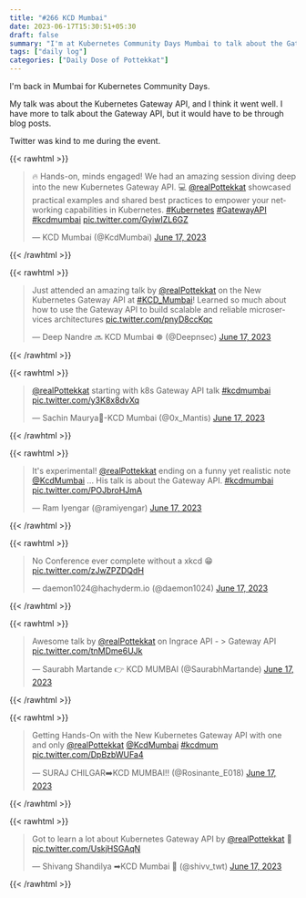 ```yaml
---
title: "#266 KCD Mumbai"
date: 2023-06-17T15:30:51+05:30
draft: false
summary: "I'm at Kubernetes Community Days Mumbai to talk about the Gateway API."
tags: ["daily log"]
categories: ["Daily Dose of Pottekkat"]
---
```


I'm back in Mumbai for Kubernetes Community Days.

My talk was about the Kubernetes Gateway API, and I think it went well. I have more to talk about the Gateway API, but it would have to be through blog posts.

Twitter was kind to me during the event.

{{< rawhtml >}}

<blockquote class="twitter-tweet" data-theme="dark"><p lang="en" dir="ltr">🔥 Hands-on, minds engaged! We had an amazing session diving deep into the new Kubernetes Gateway API. 💻 <a href="https://twitter.com/realPottekkat?ref_src=twsrc%5Etfw">@realPottekkat</a> showcased practical examples and shared best practices to empower your networking capabilities in Kubernetes. <a href="https://twitter.com/hashtag/Kubernetes?src=hash&amp;ref_src=twsrc%5Etfw">#Kubernetes</a> <a href="https://twitter.com/hashtag/GatewayAPI?src=hash&amp;ref_src=twsrc%5Etfw">#GatewayAPI</a> <a href="https://twitter.com/hashtag/kcdmumbai?src=hash&amp;ref_src=twsrc%5Etfw">#kcdmumbai</a> <a href="https://t.co/GyiwIZL6GZ">pic.twitter.com/GyiwIZL6GZ</a></p>&mdash; KCD Mumbai (@KcdMumbai) <a href="https://twitter.com/KcdMumbai/status/1669958859635707904?ref_src=twsrc%5Etfw">June 17, 2023</a></blockquote> <script async src="https://platform.twitter.com/widgets.js" charset="utf-8"></script>
{{< /rawhtml >}}

{{< rawhtml >}}

<blockquote class="twitter-tweet" data-theme="dark"><p lang="en" dir="ltr">Just attended an amazing talk by <a href="https://twitter.com/realPottekkat?ref_src=twsrc%5Etfw">@realPottekkat</a> on the New Kubernetes Gateway API at <a href="https://twitter.com/hashtag/KCD_Mumbai?src=hash&amp;ref_src=twsrc%5Etfw">#KCD_Mumbai</a>! Learned so much about how to use the Gateway API to build scalable and reliable microservices architectures <a href="https://t.co/pnyD8ccKqc">pic.twitter.com/pnyD8ccKqc</a></p>&mdash; Deep Nandre 🔜 KCD Mumbai ☸️ (@Deepnsec) <a href="https://twitter.com/Deepnsec/status/1669961001255718913?ref_src=twsrc%5Etfw">June 17, 2023</a></blockquote> <script async src="https://platform.twitter.com/widgets.js" charset="utf-8"></script>
{{< /rawhtml >}}

{{< rawhtml >}}

<blockquote class="twitter-tweet" data-theme="dark"><p lang="en" dir="ltr"><a href="https://twitter.com/realPottekkat?ref_src=twsrc%5Etfw">@realPottekkat</a> starting with k8s Gateway API talk <a href="https://twitter.com/hashtag/kcdmumbai?src=hash&amp;ref_src=twsrc%5Etfw">#kcdmumbai</a> <a href="https://t.co/y3K8x8dvXq">pic.twitter.com/y3K8x8dvXq</a></p>&mdash; Sachin Maurya🐝-KCD Mumbai (@0x_Mantis) <a href="https://twitter.com/0x_Mantis/status/1669951333863129093?ref_src=twsrc%5Etfw">June 17, 2023</a></blockquote> <script async src="https://platform.twitter.com/widgets.js" charset="utf-8"></script>
{{< /rawhtml >}}

{{< rawhtml >}}

<blockquote class="twitter-tweet" data-theme="dark"><p lang="en" dir="ltr">It&#39;s experimental! <a href="https://twitter.com/realPottekkat?ref_src=twsrc%5Etfw">@realPottekkat</a> ending on a funny yet realistic note <a href="https://twitter.com/KcdMumbai?ref_src=twsrc%5Etfw">@KcdMumbai</a> ... His talk is about the Gateway API. <a href="https://twitter.com/hashtag/kcdmumbai?src=hash&amp;ref_src=twsrc%5Etfw">#kcdmumbai</a> <a href="https://t.co/POJbroHJmA">pic.twitter.com/POJbroHJmA</a></p>&mdash; Ram Iyengar (@ramiyengar) <a href="https://twitter.com/ramiyengar/status/1669955416716095489?ref_src=twsrc%5Etfw">June 17, 2023</a></blockquote> <script async src="https://platform.twitter.com/widgets.js" charset="utf-8"></script>
{{< /rawhtml >}}

{{< rawhtml >}}

<blockquote class="twitter-tweet" data-theme="dark"><p lang="en" dir="ltr">No Conference ever complete without a xkcd 😁 <a href="https://t.co/zJwZPZDQdH">pic.twitter.com/zJwZPZDQdH</a></p>&mdash; daemon1024@hachyderm.io (@daemon1024) <a href="https://twitter.com/daemon1024/status/1669968190926114816?ref_src=twsrc%5Etfw">June 17, 2023</a></blockquote> <script async src="https://platform.twitter.com/widgets.js" charset="utf-8"></script>
{{< /rawhtml >}}

{{< rawhtml >}}

<blockquote class="twitter-tweet" data-theme="dark"><p lang="en" dir="ltr">Awesome talk by <a href="https://twitter.com/realPottekkat?ref_src=twsrc%5Etfw">@realPottekkat</a> on Ingrace API - &gt; Gateway API <a href="https://t.co/tnMDme6UJk">pic.twitter.com/tnMDme6UJk</a></p>&mdash; Saurabh Martande 👉 KCD MUMBAI (@SaurabhMartande) <a href="https://twitter.com/SaurabhMartande/status/1669956890145734656?ref_src=twsrc%5Etfw">June 17, 2023</a></blockquote> <script async src="https://platform.twitter.com/widgets.js" charset="utf-8"></script>
{{< /rawhtml >}}

{{< rawhtml >}}

<blockquote class="twitter-tweet" data-theme="dark"><p lang="en" dir="ltr">Getting Hands-On with the New Kubernetes Gateway API with one and only <a href="https://twitter.com/realPottekkat?ref_src=twsrc%5Etfw">@realPottekkat</a> <a href="https://twitter.com/KcdMumbai?ref_src=twsrc%5Etfw">@KcdMumbai</a> <a href="https://twitter.com/hashtag/kcdmum?src=hash&amp;ref_src=twsrc%5Etfw">#kcdmum</a> <a href="https://t.co/DpBzbWUFa4">pic.twitter.com/DpBzbWUFa4</a></p>&mdash; SURAJ CHILGAR➡️KCD MUMBAI!! (@Rosinante_E018) <a href="https://twitter.com/Rosinante_E018/status/1669951407623905280?ref_src=twsrc%5Etfw">June 17, 2023</a></blockquote> <script async src="https://platform.twitter.com/widgets.js" charset="utf-8"></script>
{{< /rawhtml >}}

{{< rawhtml >}}

<blockquote class="twitter-tweet" data-theme="dark"><p lang="en" dir="ltr">Got to learn a lot about Kubernetes Gateway API by <a href="https://twitter.com/realPottekkat?ref_src=twsrc%5Etfw">@realPottekkat</a> 👀 <a href="https://t.co/UskjHSGAqN">pic.twitter.com/UskjHSGAqN</a></p>&mdash; Shivang Shandilya ➡KCD Mumbai 🚀 (@shivv_twt) <a href="https://twitter.com/shivv_twt/status/1669951308235968512?ref_src=twsrc%5Etfw">June 17, 2023</a></blockquote> <script async src="https://platform.twitter.com/widgets.js" charset="utf-8"></script>

{{< /rawhtml >}}
